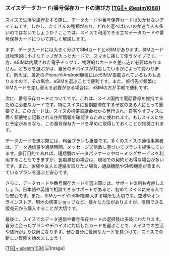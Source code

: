 ### スイスデータカード/番号保存カードの選び方 [[TG💪+ @esim1088](https://t.me/s/esim1088)]

スイスで生活や旅行をする際に、データカードや番号保存カードは欠かせないアイテムです。しかし、たくさんの種類があり、どれを選べばいいのか迷う人も多いのではないでしょうか？ここでは、スイスで利用できる主なデータカードや番号保存カードについて詳しく解説します。

まず、データカードには大きく分けてSIMカードとeSIMがあります。SIMカードは物理的に小さなチップが入ったカードで、スマホに挿して使うタイプです。一方、eSIMは内蔵された電子チップで、物理的なカードを差し込む必要はありません。どちらを選ぶかは、自分のデバイスが対応しているかによって変わります。例えば、最近のiPhoneやAndroid機種にはeSIMが搭載されているものもありますので、その場合、eSIMを選ぶことで便利です。また、旅行先で頻繁にSIMカードを差し替える必要がある場合は、eSIMの方が手軽で便利です。

次に、番号保存カードについてです。これは、スイス国内で電話番号を維持するために必要なカードです。特にスイスに長期間滞在する予定のある人にとって重要です。このカードは、スイスの携帯電話会社から発行され、自宅やオフィスに届く郵便物に記載される住所情報を確認するために使われます。もしスイスに住む予定があるなら、この番号保存カードを早めに取得しておくことが推奨されます。

データカードを選ぶ際には、料金プランも重要です。多くのスイスの通信事業者は、データ通信量や通話時間、メッセージ送信数に基づいてプランを提供しています。旅行目的であれば、短期間のデータパッケージやローミングサービスを利用することもできますが、長期滞在の場合は、現地での契約がお得な場合が多いです。また、家族や友人と連絡を取りたい場合、通話機能やSMS機能が含まれているプランを選ぶと安心です。

さらに、データカードや番号保存カードを選ぶ際には、サポート体制も考慮しましょう。日本語や英語で相談できるサポートがあると、初めてスイスに来る人でも安心です。また、SIMカードやeSIMを購入する場所も大切です。空港やオンラインストア、現地の携帯ショップなど、様々な方法がありますが、信頼できる販売元から購入することが大切です。

最後に、スイスでのデータ通信や番号保存カードの選択肢は多岐にわたります。自分に合ったプランやデバイスに対応したカードを選ぶことで、スイスでの生活や旅行がより快適になります。ぜひ自分に最適なカードを見つけて、スイスでの新しい冒険を始めましょう！

[[TG💪+ @esim1088](https://t.me/s/esim1088) ![Image](https://i.postimg.cc/Y0z9fWf4/image.png)]